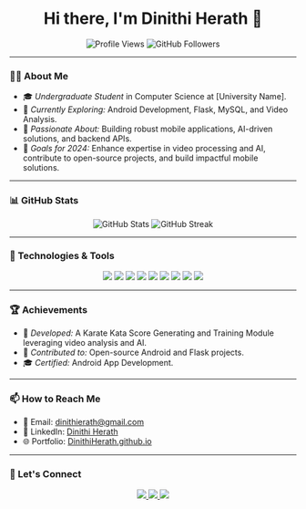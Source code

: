 <h1 align="center">Hi there, I'm Dinithi Herath 👋</h1>

<p align="center">
  <img src="https://komarev.com/ghpvc/?username=DinithiHerath&label=Profile%20Views&color=blueviolet&style=plastic" alt="Profile Views">
  <img src="https://img.shields.io/github/followers/DinithiHerath?style=plastic" alt="GitHub Followers">
</p>

---

### 🧑‍💻 About Me
- 🎓 *Undergraduate Student* in Computer Science at [University Name].  
- 🌱 *Currently Exploring:* Android Development, Flask, MySQL, and Video Analysis.  
- 💼 *Passionate About:* Building robust mobile applications, AI-driven solutions, and backend APIs.  
- 🎯 *Goals for 2024:* Enhance expertise in video processing and AI, contribute to open-source projects, and build impactful mobile solutions.  

---

### 📊 GitHub Stats
<div align="center">
  <img src="https://github-readme-stats.vercel.app/api?username=DinithiHerath&show_icons=true&theme=radical" alt="GitHub Stats">
  <img src="https://github-readme-streak-stats.herokuapp.com/?user=DinithiHerath&theme=radical" alt="GitHub Streak">
</div>

---

### 🔧 Technologies & Tools
<p align="center">
  <img src="https://img.shields.io/badge/-Java-007396?style=flat-square&logo=java&logoColor=white" />
  <img src="https://img.shields.io/badge/-Python-3776AB?style=flat-square&logo=python&logoColor=white" />
  <img src="https://img.shields.io/badge/-Kotlin-0095D5?style=flat-square&logo=kotlin&logoColor=white" />
  <img src="https://img.shields.io/badge/-MySQL-4479A1?style=flat-square&logo=mysql&logoColor=white" />
  <img src="https://img.shields.io/badge/-SQLite-003B57?style=flat-square&logo=sqlite&logoColor=white" />
  <img src="https://img.shields.io/badge/-Git-F05032?style=flat-square&logo=git&logoColor=white" />
  <img src="https://img.shields.io/badge/-Android-3DDC84?style=flat-square&logo=android&logoColor=white" />
  <img src="https://img.shields.io/badge/-Flask-000000?style=flat-square&logo=flask&logoColor=white" />
  <img src="https://img.shields.io/badge/-Retrofit-00796B?style=flat-square&logo=android&logoColor=white" />
</p>

---

### 🏆 Achievements
- 🌟 *Developed:* A Karate Kata Score Generating and Training Module leveraging video analysis and AI.
- 🏅 *Contributed to:* Open-source Android and Flask projects.
- 🎓 *Certified:* Android App Development.

---

### 📫 How to Reach Me
- 📧 Email: [dinithierath@gmail.com](mailto:dinithierath@gmail.com)  
- 🔗 LinkedIn: [Dinithi Herath](https://www.linkedin.com/in/dinithi-herath)  
- 🌐 Portfolio: [DinithiHerath.github.io](https://github.com/DinithiHerath)

---

### 🔗 Let's Connect
<p align="center">
  <a href="https://github.com/DinithiHerath">
    <img src="https://img.shields.io/badge/GitHub-100000?style=for-the-badge&logo=github&logoColor=white" />
  </a>
  <a href="https://www.linkedin.com/in/dinithi-herath">
    <img src="https://img.shields.io/badge/LinkedIn-0077B5?style=for-the-badge&logo=linkedin&logoColor=white" />
  </a>
  <a href="https://twitter.com/DinithiHerath">
    <img src="https://img.shields.io/badge/Twitter-1DA1F2?style=for-the-badge&logo=twitter&logoColor=white" />
  </a>
</p>
